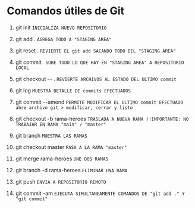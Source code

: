 # Comandos útiles de Git

1.  git init                     ` INICIALIZA NUEVO REPOSITORIO `

2.  git add .                    ` AGREGA TODO A "STAGING AREA" `
3.  git reset .                  ` REVIERTE EL git add SACANDO TODO DEL "STAGING AREA" `

4.  git commit                   ` SUBE TODO LO QUE HAY EN "STAGING AREA" A REPOSITORIO LOCAL`

5.  git checkout -- .            ` REVIERTE ARCHIVOS AL ESTADO DEL ULTIMO commit `

6.  git log                      ` MUESTRA DETALLE DE commits EFECTUADOS `

7.  git commit --amend           ` PERMITE MODIFICAR EL ULTIMO commit EFECTUADO ` 
                                ` abre archivo git > modificar, cerrar y listo `

8.  git checkout -b rama-heroes  ` TRASLADA A NUEVA RAMA !!IMPORTANTE: NO TRABAJAR EN RAMA "main" / "master" `
8.  git branch                   ` MUESTRA LAS RAMAS `

9.  git checkout master          ` PASA A LA RAMA "master" `

9.  git merge rama-heroes        ` UNE DOS RAMAS `
10. git branch -d rama-heroes    ` ELIMINAR UNA RAMA `

11. git push                     ` ENVIA A REPOSITORIO REMOTO `
12. git commit -am               ` EJECUTA SIMULTANEAMENTE COMANDOS DE "git add ." Y "git commit" `

